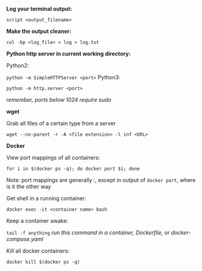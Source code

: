 

**Log your terminal output:**

`script <output_filename>`

**Make the output cleaner:**

`col -bp <log_file> < log > log.txt`

**Python http server in current working directory:**

Python2:

`python -m SimpleHTTPServer <port>`
Python3:

`python -m http.server <port>`

*remember, ports below 1024 require sudo*

**wget**

Grab all files of a certain type from a server

`wget --no-parent -r -A <file extension> -l inf <URL>`

**Docker**

View port mappings of all containers:

`for i in $(docker ps -q); do docker port $i; done`

Note: port mappings are generally <host>:<container>, except in output of `docker port`, where is it the other way

Get shell in a running container:

`docker exec -it <container name> bash`

Keep a container awake:

`tail -f anything`
*run this command in a container, Dockerfile, or docker-compose.yaml*

Kill all docker containers:

`docker kill $(docker ps -q)`
